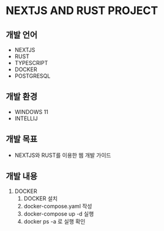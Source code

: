 # NEXTJS AND RUST PROJECT

## 개발 언어
- NEXTJS
- RUST
- TYPESCRIPT
- DOCKER
- POSTGRESQL

## 개발 환경
- WINDOWS 11
- INTELLIJ


## 개발 목표
- NEXTJS와 RUST를 이용한 웹 개발 가이드


## 개발 내용
1. DOCKER
   1. DOCKER 설치
   2. docker-compose.yaml 작성
   3. docker-compose up -d 실행
   4. docker ps -a 로 실행 확인